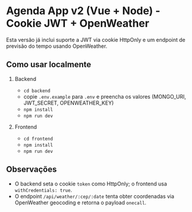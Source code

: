 # Agenda App v2 (Vue + Node) - Cookie JWT + OpenWeather

Esta versão já inclui suporte a JWT via cookie HttpOnly e um endpoint de previsão do tempo usando OpenWeather.

## Como usar localmente

1. Backend
   - `cd backend`
   - copie `.env.example` para `.env` e preencha os valores (MONGO_URI, JWT_SECRET, OPENWEATHER_KEY)
   - `npm install`
   - `npm run dev`

2. Frontend
   - `cd frontend`
   - `npm install`
   - `npm run dev`

## Observações
- O backend seta o cookie `token` como HttpOnly; o frontend usa `withCredentials: true`.
- O endpoint `/api/weather/:cep/:date` tenta obter coordenadas via OpenWeather geocoding e retorna o payload `onecall`.
